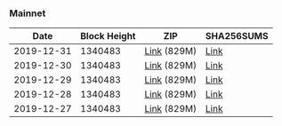 ### Mainnet

|    Date    | Block Height | ZIP | SHA256SUMS |
| ---------- | ------------ | --- | ---------- |
| 2019-12-31 | 1340483 | [Link](https://s3-ap-southeast-2.amazonaws.com/ion-bootstrap/mainnet/2019-12-31/bootstrap.dat.zip) (829M) | [Link](https://s3-ap-southeast-2.amazonaws.com/ion-bootstrap/mainnet/2019-12-31/SHA256SUMS) |
| 2019-12-30 | 1340483 | [Link](https://s3-ap-southeast-2.amazonaws.com/ion-bootstrap/mainnet/2019-12-30/bootstrap.dat.zip) (829M) | [Link](https://s3-ap-southeast-2.amazonaws.com/ion-bootstrap/mainnet/2019-12-30/SHA256SUMS) |
| 2019-12-29 | 1340483 | [Link](https://s3-ap-southeast-2.amazonaws.com/ion-bootstrap/mainnet/2019-12-29/bootstrap.dat.zip) (829M) | [Link](https://s3-ap-southeast-2.amazonaws.com/ion-bootstrap/mainnet/2019-12-29/SHA256SUMS) |
| 2019-12-28 | 1340483 | [Link](https://s3-ap-southeast-2.amazonaws.com/ion-bootstrap/mainnet/2019-12-28/bootstrap.dat.zip) (829M) | [Link](https://s3-ap-southeast-2.amazonaws.com/ion-bootstrap/mainnet/2019-12-28/SHA256SUMS) |
| 2019-12-27 | 1340483 | [Link](https://s3-ap-southeast-2.amazonaws.com/ion-bootstrap/mainnet/2019-12-27/bootstrap.dat.zip) (829M) | [Link](https://s3-ap-southeast-2.amazonaws.com/ion-bootstrap/mainnet/2019-12-27/SHA256SUMS) |
